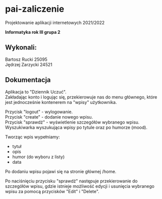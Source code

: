 # pai-zaliczenie
Projektowanie aplikacji internetowych 2021/2022

<strong>Informatyka rok III grupa 2</strong>

<h2>Wykonali:</h2>

Bartosz Rucki 25095 <br/>
Jędrzej Zarzycki 24521

<h2>Dokumentacja</h2>

Aplikacja to "Dziennik Uczuć". <br/>
Zakładając konto i logując się, przekierowuje nas do menu głównego, które jest jednocześnie kontenerem na "wpisy" użytkownika.<br/>

Przycisk "logout" - wylogowanie.<br/>
Przycisk "create" - dodanie nowego wpisu.<br/>
Przycisk "sprawdź" - wyświetlenie szczegółów wybranego wpisu.<br/>
Wyszukiwarka wyszukująca wpisy po tytule oraz po humorze (mood).<br/>

Tworząc wpis wypełniamy:<br/>
<ul>
  <li>tytuł</li>
  <li>opis</li>
  <li>humor (do wyboru z listy)</li>
  <li>data</li>
 </ul>

Po dodaniu wpisu pojawi się na stronie głównej /home.<br/>

Po naciśnięciu przycisku "sprawdź" następuje przekierowanie do szczegółów wpisu, gdzie istnieje możliwość edycji i usunięcia wybranego wpisu za pomocą przycisków "Edit" i "Delete".<br/>
